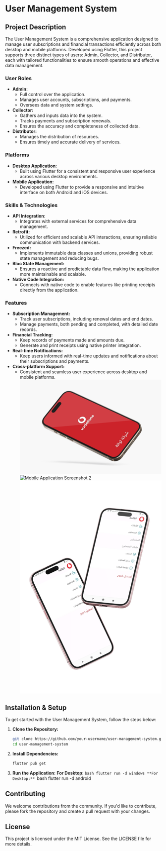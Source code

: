 # User Management System

## Project Description

The User Management System is a comprehensive application designed to manage user subscriptions and financial transactions efficiently across both desktop and mobile platforms. Developed using Flutter, this project supports three distinct types of users: Admin, Collector, and Distributor, each with tailored functionalities to ensure smooth operations and effective data management.

### User Roles
- **Admin:** 
  - Full control over the application.
  - Manages user accounts, subscriptions, and payments.
  - Oversees data and system settings.
- **Collector:** 
  - Gathers and inputs data into the system.
  - Tracks payments and subscription renewals.
  - Ensures the accuracy and completeness of collected data.
- **Distributor:** 
  - Manages the distribution of resources.
  - Ensures timely and accurate delivery of services.

### Platforms
- **Desktop Application:** 
  - Built using Flutter for a consistent and responsive user experience across various desktop environments.
- **Mobile Application:** 
  - Developed using Flutter to provide a responsive and intuitive interface on both Android and iOS devices.

### Skills & Technologies
- **API Integration:** 
  - Integrates with external services for comprehensive data management.
- **Retrofit:** 
  - Utilized for efficient and scalable API interactions, ensuring reliable communication with backend services.
- **Freezed:** 
  - Implements immutable data classes and unions, providing robust state management and reducing bugs.
- **Bloc State Management:** 
  - Ensures a reactive and predictable data flow, making the application more maintainable and scalable.
- **Native Code Integration:** 
  - Connects with native code to enable features like printing receipts directly from the application.

### Features
- **Subscription Management:** 
  - Track user subscriptions, including renewal dates and end dates.
  - Manage payments, both pending and completed, with detailed date records.
- **Financial Tracking:** 
  - Keep records of payments made and amounts due.
  - Generate and print receipts using native printer integration.
- **Real-time Notifications:** 
  - Keep users informed with real-time updates and notifications about their subscriptions and payments.
- **Cross-platform Support:** 
  - Consistent and seamless user experience across desktop and mobile platforms.
![Mobile Application Screenshot 1](images/1.png)
![Mobile Application Screenshot 2](images/2.png)
![Mobile Application Screenshot 3](images/3.png)
## Installation & Setup

To get started with the User Management System, follow the steps below:

1. **Clone the Repository:**
   ```bash
   git clone https://github.com/your-username/user-management-system.git
   cd user-management-system

2. **Install Dependencies:**
   ```bash
   flutter pub get

3. **Run the Application:**
   **For Desktop:**
        ```bash
        flutter run -d windows
    **For Desktop:**
            ```bash
            flutter run -d android
## Contributing
We welcome contributions from the community. If you'd like to contribute, please fork the repository and create a pull request with your changes.

## License
This project is licensed under the MIT License. See the LICENSE file for more details.

    


